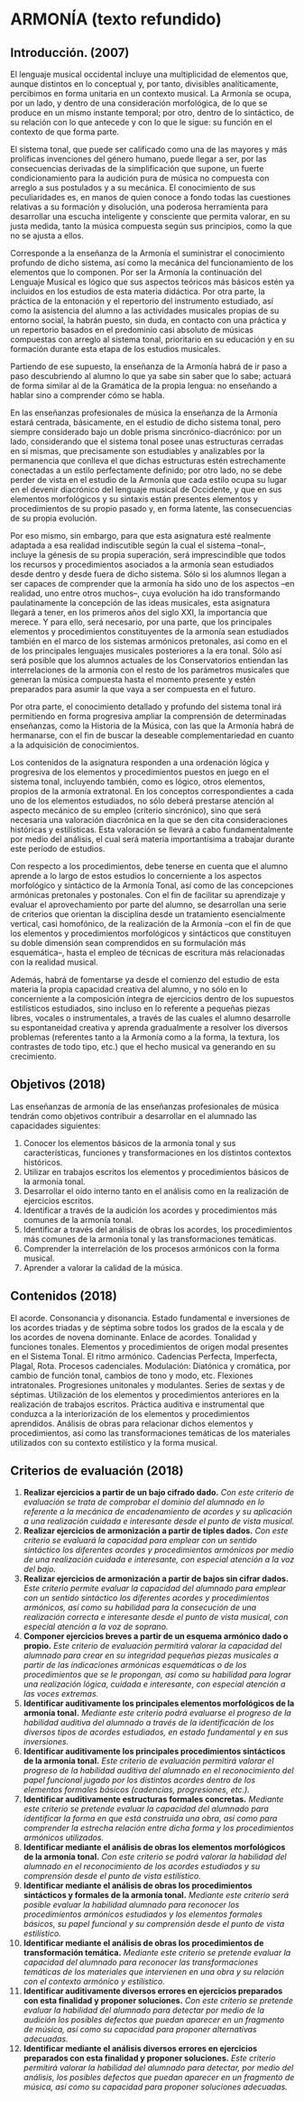 # **ARMONÍA (texto refundido)**

## **Introducción. (2007)**

El lenguaje musical occidental incluye una multiplicidad de elementos que, aunque distintos en lo conceptual y, por tanto, divisibles analíticamente, percibimos en forma unitaria en un contexto musical. La Armonía se ocupa, por un lado, y dentro de una consideración morfológica, de lo que se produce en un mismo instante temporal; por otro, dentro de lo sintáctico, de su relación con lo que antecede y con lo que le sigue: su función en el contexto de que forma parte.

El sistema tonal, que puede ser calificado como una de las mayores y más prolíficas invenciones del género humano, puede llegar a ser, por las consecuencias derivadas de la simplificación que supone, un fuerte condicionamiento para la audición pura de música no compuesta con arreglo a sus postulados y a su mecánica. El conocimiento de sus peculiaridades es, en manos de quien conoce a fondo todas las cuestiones relativas a su formación y disolución, una poderosa herramienta para desarrollar una escucha inteligente y consciente que permita valorar, en su justa medida, tanto la música compuesta según sus principios, como la que no se ajusta a ellos.

Corresponde a la enseñanza de la Armonía el suministrar el conocimiento profundo de dicho sistema, así como la mecánica del funcionamiento de los elementos que lo componen. Por ser la Armonía la continuación del Lenguaje Musical es lógico que sus aspectos teóricos más básicos estén ya incluidos en los estudios de esta materia didáctica. Por otra parte, la práctica de la entonación y el repertorio del instrumento estudiado, así como la asistencia del alumno a las actividades musicales propias de su entorno social, la habrán puesto, sin duda, en contacto con una práctica y un repertorio basados en el predominio casi absoluto de músicas compuestas con arreglo al sistema tonal, prioritario en su educación y en su formación durante esta etapa de los estudios musicales.

Partiendo de ese supuesto, la enseñanza de la Armonía habrá de ir paso a paso descubriendo al alumno lo que ya sabe sin saber que lo sabe; actuará de forma similar al de la Gramática de la propia lengua: no enseñando a hablar sino a comprender cómo se habla.

En las enseñanzas profesionales de música la enseñanza de la Armonía estará centrada, básicamente, en el estudio de dicho sistema tonal, pero siempre considerado bajo un doble prisma sincrónico-diacrónico: por un lado, considerando que el sistema tonal posee unas estructuras cerradas en sí mismas, que precisamente son estudiables y analizables por la permanencia que conlleva el que dichas estructuras estén estrechamente conectadas a un estilo perfectamente definido; por otro lado, no se debe perder de vista en el estudio de la Armonía que cada estilo ocupa su lugar en el devenir diacrónico del lenguaje musical de Occidente, y que en sus elementos morfológicos y su sintaxis están presentes elementos y procedimientos de su propio pasado y, en forma latente, las consecuencias de su propia evolución.

Por eso mismo, sin embargo, para que esta asignatura esté realmente adaptada a esa realidad indiscutible según la cual el sistema –tonal–, incluye la génesis de su propia superación, será imprescindible que todos los recursos y procedimientos asociados a la armonía sean estudiados desde dentro y desde fuera de dicho sistema. Sólo si los alumnos llegan a ser capaces de comprender que la armonía ha sido uno de los aspectos –en realidad, uno entre otros muchos–, cuya evolución ha ido transformando paulatinamente la concepción de las ideas musicales, esta asignatura llegará a tener, en los primeros años del siglo XXI, la importancia que merece. Y para ello, será necesario, por una parte, que los principales elementos y procedimientos constituyentes de la armonía sean estudiados también en el marco de los sistemas armónicos pretonales, así como en el de los principales lenguajes musicales posteriores a la era tonal. Sólo así será posible que los alumnos actuales de los Conservatorios entiendan las interrelaciones de la armonía con el resto de los parámetros musicales que generan la música compuesta hasta el momento presente y estén preparados para asumir la que vaya a ser compuesta en el futuro.

Por otra parte, el conocimiento detallado y profundo del sistema tonal irá permitiendo en forma progresiva ampliar la comprensión de determinadas enseñanzas, como la Historia de la Música, con las que la Armonía habrá de hermanarse, con el fin de buscar la deseable complementariedad en cuanto a la adquisición de conocimientos.

Los contenidos de la asignatura responden a una ordenación lógica y progresiva de los elementos y procedimientos puestos en juego en el sistema tonal, incluyendo también, como es lógico, otros elementos, propios de la armonía extratonal. En los conceptos correspondientes a cada uno de los elementos estudiados, no sólo deberá prestarse atención al aspecto mecánico de su empleo (criterio sincrónico), sino que será necesaria una valoración diacrónica en la que se den cita consideraciones históricas y estilísticas. Esta valoración se llevará a cabo fundamentalmente por medio del análisis, el cual será materia importantísima a trabajar durante este período de estudios.

Con respecto a los procedimientos, debe tenerse en cuenta que el alumno aprende a lo largo de estos estudios lo concerniente a los aspectos morfológico y sintáctico de la Armonía Tonal, así como de las concepciones armónicas pretonales y postonales. Con el fin de facilitar su aprendizaje y evaluar el aprovechamiento por parte del alumno, se desarrollan una serie de criterios que orientan la disciplina desde un tratamiento esencialmente vertical, casi homofónico, de la realización de la Armonía –con el fin de que los elementos y procedimientos morfológicos y sintácticos que constituyen su doble dimensión sean comprendidos en su formulación más esquemática–, hasta el empleo de técnicas de escritura más relacionadas con la realidad musical.

Además, habrá de fomentarse ya desde el comienzo del estudio de esta materia la propia capacidad creativa del alumno, y no sólo en lo concerniente a la composición íntegra de ejercicios dentro de los supuestos estilísticos estudiados, sino incluso en lo referente a pequeñas piezas libres, vocales o instrumentales, a través de las cuales el alumno desarrolle su espontaneidad creativa y aprenda gradualmente a resolver los diversos problemas (referentes tanto a la Armonía como a la forma, la textura, los contrastes de todo tipo, etc.) que el hecho musical va generando en su crecimiento.

## **Objetivos (2018)**

Las enseñanzas de armonía de las enseñanzas profesionales de música tendrán como objetivos contribuir a desarrollar en el alumnado las capacidades siguientes:

1) Conocer los elementos básicos de la armonía tonal y sus características, funciones y transformaciones en los distintos contextos históricos.  
2) Utilizar en trabajos escritos los elementos y procedimientos básicos de la armonía tonal.  
3) Desarrollar el oído interno tanto en el análisis como en la realización de ejercicios escritos.  
4) Identificar a través de la audición los acordes y procedimientos más comunes de la armonía tonal.  
5) Identificar a través del análisis de obras los acordes, los procedimientos más comunes de la armonía tonal y las transformaciones temáticas.  
6) Comprender la interrelación de los procesos armónicos con la forma musical.  
7) Aprender a valorar la calidad de la música.

## **Contenidos (2018)**

El acorde. Consonancia y disonancia. Estado fundamental e inversiones de los acordes triadas y de séptima sobre todos los grados de la escala y de los acordes de novena dominante. Enlace de acordes. Tonalidad y funciones tonales. Elementos y procedimientos de origen modal presentes en el Sistema Tonal. El ritmo armónico. Cadencias Perfecta, Imperfecta, Plagal, Rota. Procesos cadenciales. Modulación: Diatónica y cromática, por cambio de función tonal, cambios de tono y modo, etc. Flexiones intratonales. Progresiones unitonales y modulantes. Series de sextas y de séptimas. Utilización de los elementos y procedimientos anteriores en la realización de trabajos escritos. Práctica auditiva e instrumental que conduzca a la interiorización de los elementos y procedimientos aprendidos. Análisis de obras para relacionar dichos elementos y procedimientos, así como las transformaciones temáticas de los materiales utilizados con su contexto estilístico y la forma musical.

## **Criterios de evaluación (2018)**

1. **Realizar ejercicios a partir de un bajo cifrado dado.** *Con este criterio de evaluación se trata de comprobar el dominio del alumnado en lo referente a la mecánica de encadenamiento de acordes y su aplicación a una realización cuidada e interesante desde el punto de vista musical.*  
2. **Realizar ejercicios de armonización a partir de tiples dados.** *Con este criterio se evaluará la capacidad para emplear con un sentido sintáctico los diferentes acordes y procedimientos armónicos por medio de una realización cuidada e interesante, con especial atención a la voz del bajo.*  
3. **Realizar ejercicios de armonización a partir de bajos sin cifrar dados.** *Este criterio permite evaluar la capacidad del alumnado para emplear con un sentido sintáctico los diferentes acordes y procedimientos armónicos, así como su habilidad para la consecución de una realización correcta e interesante desde el punto de vista musical, con especial atención a la voz de soprano.*  
4. **Componer ejercicios breves a partir de un esquema armónico dado o propio.** *Este criterio de evaluación permitirá valorar la capacidad del alumnado para crear en su integridad pequeñas piezas musicales a partir de las indicaciones armónicas esquemáticas o de los procedimientos que se le propongan, así como su habilidad para lograr una realización lógica, cuidada e interesante, con especial atención a las voces extremas.*  
5. **Identificar auditivamente los principales elementos morfológicos de la armonía tonal.** *Mediante este criterio podrá evaluarse el progreso de la habilidad auditiva del alumnado a través de la identificación de los diversos tipos de acordes estudiados, en estado fundamental y en sus inversiones.*  
6. **Identificar auditivamente los principales procedimientos sintácticos de la armonía tonal.** *Este criterio de evaluación permitirá valorar el progreso de la habilidad auditiva del alumnado en el reconocimiento del papel funcional jugado por los distintos acordes dentro de los elementos formales básicos (cadencias, progresiones, etc.).*  
7. **Identificar auditivamente estructuras formales concretas.** *Mediante este criterio se pretende evaluar la capacidad del alumnado para identificar la forma en que está construida una obra, así como para comprender la estrecha relación entre dicha forma y los procedimientos armónicos utilizados.*  
8. **Identificar mediante el análisis de obras los elementos morfológicos de la armonía tonal.** *Con este criterio se podrá valorar la habilidad del alumnado en el reconocimiento de los acordes estudiados y su comprensión desde el punto de vista estilístico.*  
9. **Identificar mediante el análisis de obras los procedimientos sintácticos y formales de la armonía tonal.** *Mediante este criterio será posible evaluar la habilidad alumnado para reconocer los procedimientos armónicos estudiados y los elementos formales básicos, su papel funcional y su comprensión desde el punto de vista estilístico.*  
10. **Identificar mediante el análisis de obras los procedimientos de transformación temática.** *Mediante este criterio se pretende evaluar la capacidad del alumnado para reconocer las transformaciones temáticas de los materiales que intervienen en una obra y su relación con el contexto armónico y estilístico.*  
11. **Identificar auditivamente diversos errores en ejercicios preparados con esta finalidad y proponer soluciones.** *Con este criterio se pretende evaluar la habilidad del alumnado para detectar por medio de la audición los posibles defectos que puedan aparecer en un fragmento de música, así como su capacidad para proponer alternativas adecuadas.*  
12. **Identificar mediante el análisis diversos errores en ejercicios preparados con esta finalidad y proponer soluciones.** *Este criterio permitirá valorar la habilidad del alumnado para detectar, por medio del análisis, los posibles defectos que puedan aparecer en un fragmento de música, así como su capacidad para proponer soluciones adecuadas.*